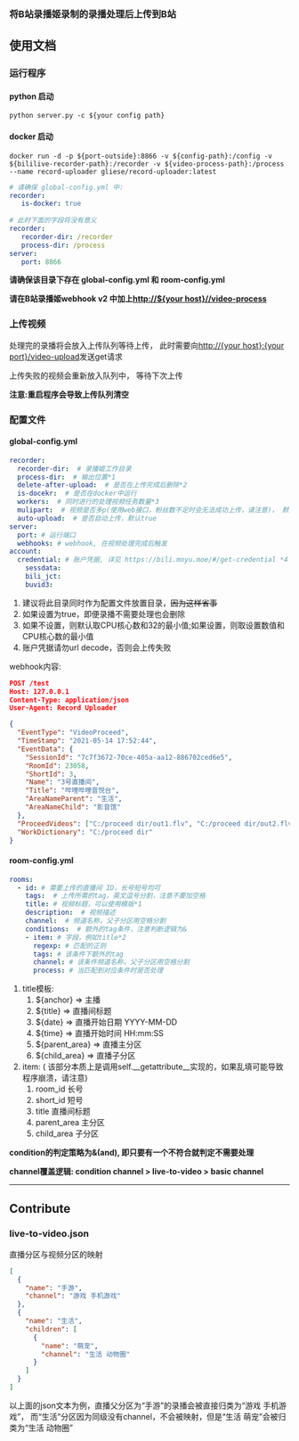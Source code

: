 ### 将B站录播姬录制的录播处理后上传到B站
## 使用文档
### 运行程序
#### python 启动
~~~ commandline
python server.py -c ${your config path}
~~~

#### docker 启动
~~~ commandline
docker run -d -p ${port-outside}:8866 -v ${config-path}:/config -v ${bililive-recorder-path}:/recorder -v ${video-process-path}:/process  --name record-uploader gliese/record-uploader:latest
~~~
~~~ yaml
# 请确保 global-config.yml 中:
recorder:
   is-docker: true
   
# 此时下面的字段将没有意义
recorder:
   recorder-dir: /recorder
   process-dir: /process
server:
   port: 8866
~~~

**请确保该目录下存在 global-config.yml 和 room-config.yml**

**请在B站录播姬webhook v2 中加上[http://${your host}//video-process]()**
### 上传视频

处理完的录播将会放入上传队列等待上传，
此时需要向[http://{your host}:{your port}/video-upload]()发送get请求

上传失败的视频会重新放入队列中， 等待下次上传

**注意:重启程序会导致上传队列清空**

### 配置文件
#### global-config.yml
~~~ yaml
recorder:
  recorder-dir:  # 录播姬工作目录
  process-dir:  # 输出位置*1
  delete-after-upload:  # 是否在上传完成后删除*2
  is-docekr:  # 是否在docker中运行
  workers:  # 同时进行的处理视频任务数量*3
  mulipart:  # 视频是否多p(使用web接口，粉丝数不足时会无法成功上传，请注意)， 默认false
  auto-upload:  # 是否自动上传，默认true
server:
  port: # 运行端口
  webhooks: # webhook, 在视频处理完成后触发
account:
  credential: # 账户凭据, 详见 https://bili.moyu.moe/#/get-credential *4
    sessdata:
    bili_jct:
    buvid3:
~~~
1. 建议将此目录同时作为配置文件放置目录，~~因为这样省事~~
2. 如果设置为true，即便录播不需要处理也会删除
3. 如果不设置，则默认取CPU核心数和32的最小值;如果设置，则取设置数值和CPU核心数的最小值
4. 账户凭据请勿url decode，否则会上传失败

webhook内容:
~~~ json
POST /test
Host: 127.0.0.1
Content-Type: application/json
User-Agent: Record Uploader

{
  "EventType": "VideoProceed",
  "TimeStamp": "2021-05-14 17:52:44",
  "EventData": {
    "SessionId": "7c7f3672-70ce-405a-aa12-886702ced6e5",
    "RoomId": 23058,
    "ShortId": 3,
    "Name": "3号直播间",
    "Title": "哔哩哔哩音悦台",
    "AreaNameParent": "生活",
    "AreaNameChild": "影音馆"
  },
  "ProceedVideos": ["C:/proceed dir/out1.flv", "C:/proceed dir/out2.flv"],
  "WorkDictionary": "C:/proceed dir"
}
~~~
#### room-config.yml
~~~ yaml
rooms:
  - id: # 需要上传的直播间 ID，长号短号均可
    tags:  # 上传所需的tag，英文逗号分割，注意不要加空格
    title: # 视频标题，可以使用模版*1
    description:  # 视频描述
    channel:  # 频道名称，父子分区用空格分割
    conditions:  # 额外的tag条件，注意判断逻辑为&
    - item: # 字段，例如title*2
      regexp: # 匹配的正则
      tags: # 该条件下额外的tag
      channel: # 该条件频道名称，父子分区用空格分割
      process: # 当匹配到对应条件时是否处理
~~~
1. title模板:
    1) ${anchor} => 主播
    2) ${title} => 直播间标题
    3) ${date} => 直播开始日期 YYYY-MM-DD
    4) ${time} => 直播开始时间 HH:mm:SS
    5) ${parent_area} => 直播主分区
    6) ${child_area} => 直播子分区
2. item: ( 该部分本质上是调用self.\_\_getattribute\_\_实现的，如果乱填可能导致程序崩溃，请注意)
    1) room_id 长号
    2) short_id 短号
    3) title 直播间标题
    4) parent_area 主分区
    5) child_area 子分区
   
**condition的判定策略为&(and), 即只要有一个不符合就判定不需要处理**

**channel覆盖逻辑: condition channel > live-to-video > basic channel**
****

## Contribute
### live-to-video.json
直播分区与视频分区的映射
~~~json
[
  {
    "name": "手游",
    "channel": "游戏 手机游戏"
  },
  {
    "name": "生活",
    "children": [
      {
        "name": "萌宠",
        "channel": "生活 动物圈"
      }
    ]
  }
]
~~~
以上面的json文本为例，直播父分区为“手游”的录播会被直接归类为“游戏 手机游戏”，
而“生活”分区因为同级没有channel，不会被映射，但是“生活 萌宠”会被归类为“生活 动物圈”